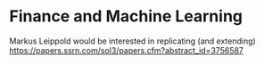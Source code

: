 # Finance and Machine Learning
Markus Leippold would be interested in replicating (and extending) https://papers.ssrn.com/sol3/papers.cfm?abstract_id=3756587

